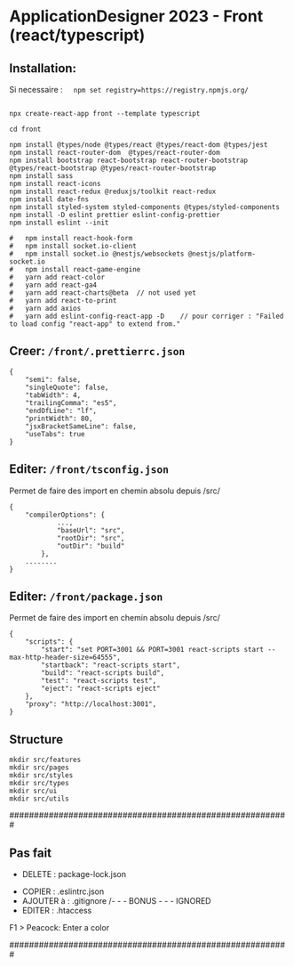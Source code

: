 # ApplicationDesigner 2023 - Front (react/typescript)

## Installation:

Si necessaire : &nbsp;&nbsp;&nbsp; `npm set registry=https://registry.npmjs.org/`

```

npx create-react-app front --template typescript

cd front

npm install @types/node @types/react @types/react-dom @types/jest
npm install react-router-dom  @types/react-router-dom
npm install bootstrap react-bootstrap react-router-bootstrap @types/react-bootstrap @types/react-router-bootstrap
npm install sass
npm install react-icons
npm install react-redux @reduxjs/toolkit react-redux
npm install date-fns
npm install styled-system styled-components @types/styled-components
npm install -D eslint prettier eslint-config-prettier
npm install eslint --init

#	npm install react-hook-form
#	npm install socket.io-client
#	npm install socket.io @nestjs/websockets @nestjs/platform-socket.io
#	npm install react-game-engine
#	yarn add react-color
#	yarn add react-ga4
#	yarn add react-charts@beta  // not used yet
#	yarn add react-to-print
#	yarn add axios
#	yarn add eslint-config-react-app -D    // pour corriger : "Failed to load config "react-app" to extend from."

```

## Creer: `/front/.prettierrc.json`

```
{
	"semi": false,
	"singleQuote": false,
	"tabWidth": 4,
	"trailingComma": "es5",
	"endOfLine": "lf",
	"printWidth": 80,
	"jsxBracketSameLine": false,
	"useTabs": true
}

```

## Editer: `/front/tsconfig.json`

Permet de faire des import en chemin absolu depuis /src/

```
{
	"compilerOptions": {
			...,
			"baseUrl": "src",
			"rootDir": "src",
			"outDir": "build"
		},
	........
}

```

## Editer: `/front/package.json`

Permet de faire des import en chemin absolu depuis /src/

```
{
	"scripts": {
		"start": "set PORT=3001 && PORT=3001 react-scripts start --max-http-header-size=64555",
		"startback": "react-scripts start",
		"build": "react-scripts build",
		"test": "react-scripts test",
		"eject": "react-scripts eject"
	},
	"proxy": "http://localhost:3001",
}

```

## Structure

```
mkdir src/features
mkdir src/pages
mkdir src/styles
mkdir src/types
mkdir src/ui
mkdir src/utils
```

#########################################################

## Pas fait

-   DELETE : package-lock.json

*   COPIER : .eslintrc.json
*   AJOUTER à : .gitignore
    /- - - BONUS - - - IGNORED
*   EDITER : .htaccess

F1 > Peacock: Enter a color

#########################################################
